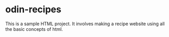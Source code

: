 # odin-recipes

This is a sample HTML project.
It involves making a recipe website using all the basic concepts of html.
